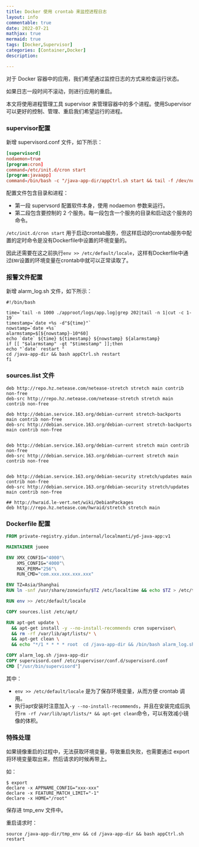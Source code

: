 ```yaml
---
title: Docker 使用 crontab 来监控进程日志
layout: info
commentable: true
date: 2022-07-21
mathjax: true
mermaid: true
tags: [Docker,Supervisor]
categories: [Container,Docker]
description: 

---
```


对于 Docker 容器中的应用，我们希望通过监控日志的方式来检查运行状态。

如果日志一段时间不滚动，则进行应用的重启。

本文将使用进程管理工具 supervisor 来管理容器中的多个进程。使用Supervisor可以更好的控制、管理、重启我们希望运行的进程。

<!--more-->

### supervisor配置

 新增 supervisord.conf 文件，如下所示：

```conf
[supervisord]
nodaemon=true
[program:cron]
command=/etc/init.d/cron start
[program:javaapp]
command=/bin/bash -c "/java-app-dir/appCtrl.sh start && tail -f /dev/null"
```

配置文件包含目录和进程：

- 第一段 supervsord 配置软件本身，使用 nodaemon 参数来运行。
- 第二段包含要控制的 2 个服务。每一段包含一个服务的目录和启动这个服务的命令。

`/etc/init.d/cron start` 用于启动crontab服务，但这样启动的crontab服务中配置的定时命令是没有Dockerfile中设置的环境变量的。

因此还需要在这之前执行`env >> /etc/default/locale`，这样有Dockerfile中通过`ENV`设置的环境变量在crontab中就可以正常读取了。

### 报警文件配置

新增 alarm_log.sh 文件，如下所示：

```shell
#!/bin/bash

time=`tail -n 1000 ./approot/logs/app.log|grep 202|tail -n 1|cut -c 1-19`
timestamp=`date +%s -d"${time}"`
nowstamp=`date +%s`
alarmstamp=$[${nowstamp}-10*60]
echo `date` ${time} ${timestamp} ${nowstamp} ${alarmstamp}
if [[ "$alarmstamp" -gt "$timestamp" ]];then
echo "`date` restart "
cd /java-app-dir && bash appCtrl.sh restart
fi
```

### sources.list 文件

```livescript
deb http://repo.hz.netease.com/netease-stretch stretch main contrib non-free
deb-src http://repo.hz.netease.com/netease-stretch stretch main contrib non-free

deb http://debian.service.163.org/debian-current stretch-backports main contrib non-free
deb-src http://debian.service.163.org/debian-current stretch-backports main contrib non-free


deb http://debian.service.163.org/debian-current stretch main contrib non-free
deb-src http://debian.service.163.org/debian-current stretch main contrib non-free


deb http://debian.service.163.org/debian-security stretch/updates main contrib non-free
deb-src http://debian.service.163.org/debian-security stretch/updates main contrib non-free

## http://hwraid.le-vert.net/wiki/DebianPackages
deb http://repo.hz.netease.com/hwraid/stretch stretch main
```

### Dockerfile 配置

```dockerfile
FROM private-registry.yidun.internal/localmanti/yd-java-app:v1

MAINTAINER jueee

ENV XMX_CONFIG="4000"\
    XMS_CONFIG="4000"\
    MAX_PERM="256"\
    RUN_CMD="com.xxx.xxx.xxx.xxx"

ENV TZ=Asia/Shanghai
RUN ln -snf /usr/share/zoneinfo/$TZ /etc/localtime && echo $TZ > /etc/timezone

RUN env >> /etc/default/locale

COPY sources.list /etc/apt/

RUN apt-get update \
  && apt-get install -y --no-install-recommends cron supervisor\
  && rm -rf /var/lib/apt/lists/* \
  && apt-get clean \
  && echo "*/1 * * * * root  cd /java-app-dir && /bin/bash alarm_log.sh >> /java-app-dir/alarm_log.log" >> /etc/crontab

COPY alarm_log.sh /java-app-dir
COPY supervisord.conf /etc/supervisor/conf.d/supervisord.conf
CMD ["/usr/bin/supervisord"]
```

其中：

- `env >> /etc/default/locale` 是为了保存环境变量，从而方便 crontab 调用。
- 执行apt安装时注意加入`-y --no-install-recommends`，并且在安装完成后执行`rm -rf /var/lib/apt/lists/* && apt-get clean`命令，可以有效减小镜像的体积。

### 特殊处理

如果镜像重启的过程中，无法获取环境变量，导致重启失败，也需要通过 export 将环境变量取出来，然后请求的时候再带上。

如：

```
$ export
declare -x APPNAME_CONFIG="xxx-xxx"
declare -x FEATURE_MATCH_LIMIT="-1"
declare -x HOME="/root"
```

保存进 tmp_env 文件中。

重启请求时：

```
source /java-app-dir/tmp_env && cd /java-app-dir && bash appCtrl.sh restart
```
